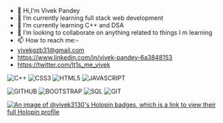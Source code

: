 - 👋 Hi,I'm Vivek Pandey
- 👀 I’m currently learning full stack web development
- 🌱 I’m currently learning C++ and DSA
- 💞️ I’m looking to collaborate on anything related to things I m learning
- 📫 How to reach me:-
- vivekgzb31@gmail.com
- https://www.linkedin.com/in/vivek-pandey-6a3848153
- https://twitter.com/It1s_me_vivek

![C++](https://img.shields.io/badge/C++-00599C.svg?style=for-the-badge&logo=C++&logoColor=white)
![CSS3](https://img.shields.io/badge/CSS3-1572B6.svg?style=for-the-badge&logo=CSS3&logoColor=white)
![HTML5](https://img.shields.io/badge/HTML5-E34F26.svg?style=for-the-badge&logo=HTML5&logoColor=white)
![JAVASCRIPT](https://img.shields.io/badge/JavaScript-F7DF1E.svg?style=for-the-badge&logo=JavaScript&logoColor=black)

![GITHUB](https://img.shields.io/badge/GitHub-181717.svg?style=for-the-badge&logo=GitHub&logoColor=white)
![BOOTSTRAP](https://img.shields.io/badge/Bootstrap-7952B3.svg?style=for-the-badge&logo=Bootstrap&logoColor=white)
![SQL](https://img.shields.io/badge/MySQL-4479A1.svg?style=for-the-badge&logo=MySQL&logoColor=white)
![GIT](https://img.shields.io/badge/Git-F05032.svg?style=for-the-badge&logo=Git&logoColor=white)

[![An image of @vivek3130's Holopin badges, which is a link to view their full Holopin profile](https://holopin.me/vivek3130)](https://holopin.io/@vivek3130)

